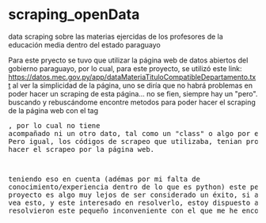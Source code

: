 # scraping_openData
data scraping sobre las materias ejercidas de los profesores de la educación media dentro del estado paraguayo


Para este pryecto se tuvo que utilizar la página web de datos abiertos del gobierno paraguayo, por lo cual, para este proyecto, se utilizó este link: https://datos.mec.gov.py/app/dataMateriaTituloCompatibleDepartamento.txt 
al ver la simplicidad de la página, uno se diría que no habrá problemas en poder hacer un scraping de esta página... no se fien, siempre hay un "pero". buscando y rebuscándome encontre metodos para poder hacer el scraping de la página web con el tag <pre>, por lo cual no tiene acompañado ni un otro dato, tal como un "class" o algo por el estilo. Pero igual, los códigos de scrapeo que utilizaba, tenian problemas al hacer el scrapeo por la página web.
 
 
 teniendo eso en cuenta (adémas por mi falta de conocimiento/experiencia dentro de lo que es python) este pequeño proyecto es algo muy lejos de ser considerado un éxito, si alguine que vea esto, y este interesado en resolverlo, estoy dispuesto a ver como resolvieron este pequeño inconveniente con el que me he encontrado.
